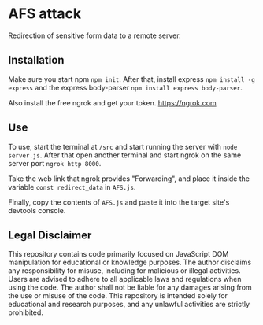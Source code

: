 # AFS attack

Redirection of sensitive form data to a remote server.

## Installation

Make sure you start npm ```npm init```.
After that, install express ```npm install -g express``` and the express body-parser ```npm install express body-parser```.

Also install the free ngrok and get your token. https://ngrok.com

## Use

To use, start the terminal at ```/src``` and start running the server with ```node server.js```.
After that open another terminal and start ngrok on the same server port ```ngrok http 8000```.

Take the web link that ngrok provides "Forwarding", and place it inside the variable ```const redirect_data``` in ```AFS.js```.

Finally, copy the contents of ```AFS.js``` and paste it into the target site's devtools console.

## Legal Disclaimer

This repository contains code primarily focused on JavaScript DOM manipulation for educational or knowledge purposes. The author disclaims any responsibility for misuse, including for malicious or illegal activities. Users are advised to adhere to all applicable laws and regulations when using the code. The author shall not be liable for any damages arising from the use or misuse of the code. This repository is intended solely for educational and research purposes, and any unlawful activities are strictly prohibited.
